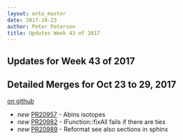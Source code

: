 ```yaml
---
layout: onto_master
date: 2017-10-23
author: Peter Peterson
title: Updates Week 43 of 2017
---
```

Updates for Week 43 of 2017
---------------------------

Detailed Merges for Oct 23 to 29, 2017
--------------------------------------
[on github](https://github.com/mantidproject/mantid/pulls?q=is%3Apr+merged%3A2017-10-24..2017-10-29)

* *new* [PR20957](https://github.com/mantidproject/mantid/pull/20957) - Abins isotopes
* *new* [PR20982](https://github.com/mantidproject/mantid/pull/20982) - IFunction::fixAll fails if there are ties
* *new* [PR20989](https://github.com/mantidproject/mantid/pull/20989) - Reformat see also sections in sphinx

